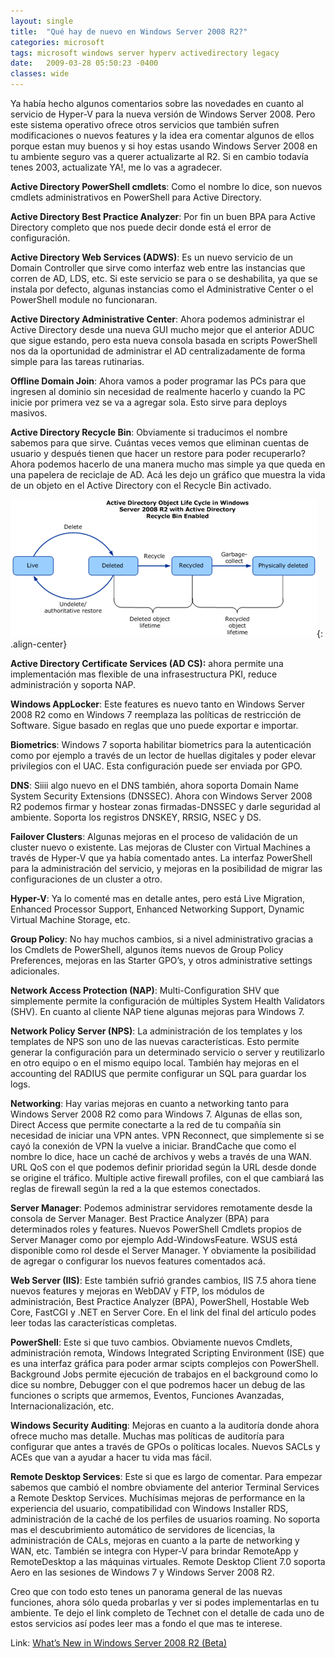 ```yaml
---
layout: single
title:  "Qué hay de nuevo en Windows Server 2008 R2?"
categories: microsoft 
tags: microsoft windows server hyperv activedirectory legacy
date:   2009-03-28 05:50:23 -0400
classes: wide
---
```

Ya había hecho algunos comentarios sobre las novedades en cuanto al servicio de Hyper-V para la nueva versión de Windows Server 2008. Pero este sistema operativo ofrece otros servicios que también sufren modificaciones o nuevos features y la idea era comentar algunos de ellos porque estan muy buenos y si hoy estas usando Windows Server 2008 en tu ambiente seguro vas a querer actualizarte al R2. Si en cambio todavía tenes 2003, actualizate YA!, me lo vas a agradecer.  
  
**Active Directory PowerShell cmdlets**: Como el nombre lo dice, son nuevos cmdlets administrativos en PowerShell para Active Directory.  
  
**Active Directory Best Practice Analyzer**: Por fin un buen BPA para Active Directory completo que nos puede decir donde está el error de configuración.  
  
**Active Directory Web Services (ADWS)**: Es un nuevo servicio de un Domain Controller que sirve como interfaz web entre las instancias que corren de AD, LDS, etc. Si este servicio se para o se deshabilita, ya que se instala por defecto, algunas instancias como el Administrative Center o el PowerShell module no funcionaran.  
  
**Active Directory Administrative Center**: Ahora podemos administrar el Active Directory desde una nueva GUI mucho mejor que el anterior ADUC que sigue estando, pero esta nueva consola basada en scripts PowerShell nos da la oportunidad de administrar el AD centralizadamente de forma simple para las tareas rutinarias.  
  
**Offline Domain Join**: Ahora vamos a poder programar las PCs para que ingresen al dominio sin necesidad de realmente hacerlo y cuando la PC inicie por primera vez se va a agregar sola. Esto sirve para deploys masivos.  
  
**Active Directory Recycle Bin**: Obviamente si traducimos el nombre sabemos para que sirve. Cuántas veces vemos que eliminan cuentas de usuario y después tienen que hacer un restore para poder recuperarlo? Ahora podemos hacerlo de una manera mucho mas simple ya que queda en una papelera de reciclaje de AD. Acá les dejo un gráfico que muestra la vida de un objeto en el Active Directory con el Recycle Bin activado.

![image-center](/assets/images/QuhaydenuevoenWindowsServer2008R2_AE77/image.png  "Active Directory Recycle Bin"){: .align-center}

**Active Directory Certificate Services (AD CS):** ahora permite una implementación mas flexible de una infrasestructura PKI, reduce administración y soporta NAP.  
  
**Windows AppLocker**: Este features es nuevo tanto en Windows Server 2008 R2 como en Windows 7 reemplaza las políticas de restricción de Software. Sigue basado en reglas que uno puede exportar e importar.  
  
**Biometrics**: Windows 7 soporta habilitar biometrics para la autenticación como por ejemplo a través de un lector de huellas digitales y poder elevar privilegios con el UAC. Esta configuración puede ser enviada por GPO.  
  
**DNS**: Siiii algo nuevo en el DNS también, ahora soporta Domain Name System Security Extensions (DNSSEC). Ahora con Windows Server 2008 R2 podemos firmar y hostear zonas firmadas-DNSSEC y darle seguridad al ambiente. Soporta los registros DNSKEY, RRSIG, NSEC y DS.  
  
**Failover Clusters**: Algunas mejoras en el proceso de validación de un cluster nuevo o existente. Las mejoras de Cluster con Virtual Machines a través de Hyper-V que ya había comentado antes. La interfaz PowerShell para la administración del servicio, y mejoras en la posibilidad de migrar las configuraciones de un cluster a otro.  
  
**Hyper-V**: Ya lo comenté mas en detalle antes, pero está Live Migration, Enhanced Processor Support, Enhanced Networking Support, Dynamic Virtual Machine Storage, etc.  
  
**Group Policy**: No hay muchos cambios, si a nivel administrativo gracias a los Cmdlets de PowerShell, algunos ítems nuevos de Group Policy Preferences, mejoras en las Starter GPO’s, y otros administrative settings adicionales.  
  
**Network Access Protection (NAP)**: Multi-Configuration SHV que simplemente permite la configuración de múltiples System Health Validators (SHV). En cuanto al cliente NAP tiene algunas mejoras para Windows 7.  
  
**Network Policy Server (NPS)**: La administración de los templates y los templates de NPS son uno de las nuevas características. Esto permite generar la configuración para un determinado servicio o server y reutilizarlo en otro equipo o en el mismo equipo local. También hay mejoras en el accounting del RADIUS que permite configurar un SQL para guardar los logs.  
  
**Networking**: Hay varias mejoras en cuanto a networking tanto para Windows Server 2008 R2 como para Windows 7. Algunas de ellas son, Direct Access que permite conectarte a la red de tu compañía sin necesidad de iniciar una VPN antes. VPN Reconnect, que simplemente si se cayó la conexión de VPN la vuelve a iniciar. BrandCache que como el nombre lo dice, hace un caché de archivos y webs a través de una WAN. URL QoS con el que podemos definir prioridad según la URL desde donde se origine el tráfico. Multiple active firewall profiles, con el que cambiará las reglas de firewall según la red a la que estemos conectados.  
  
**Server Manager**: Podemos administrar servidores remotamente desde la consola de Server Manager. Best Practice Analyzer (BPA) para determinados roles y features. Nuevos PowerShell Cmdlets propios de Server Manager como por ejemplo Add-WindowsFeature. WSUS está disponible como rol desde el Server Manager. Y obviamente la posibilidad de agregar o configurar los nuevos features comentados acá.  
  
**Web Server (IIS)**: Este también sufrió grandes cambios, IIS 7.5 ahora tiene nuevos features y mejoras en WebDAV y FTP, los módulos de administración, Best Practice Analyzer (BPA), PowerShell, Hostable Web Core, FastCGI y .NET en Server Core. En el link del final del artículo podes leer todas las características completas.  
  
**PowerShell**: Este si que tuvo cambios. Obviamente nuevos Cmdlets, administración remota, Windows Integrated Scripting Environment (ISE) que es una interfaz gráfica para poder armar scipts complejos con PowerShell. Background Jobs permite ejecución de trabajos en el background como lo dice su nombre, Debugger con el que podremos hacer un debug de las funciones o scripts que armemos, Eventos, Funciones Avanzadas, Internacionalización, etc.  
  
**Windows Security Auditing**: Mejoras en cuanto a la auditoría donde ahora ofrece mucho mas detalle. Muchas mas políticas de auditoría para configurar que antes a través de GPOs o políticas locales. Nuevos SACLs y ACEs que van a ayudar a hacer tu vida mas fácil.  
  
**Remote Desktop Services**: Este si que es largo de comentar. Para empezar sabemos que cambió el nombre obviamente del anterior Terminal Services a Remote Desktop Services. Muchísimas mejoras de performance en la experiencia del usuario, compatibilidad con Windows Installer RDS, administración de la caché de los perfiles de usuarios roaming. No soporta mas el descubrimiento automático de servidores de licencias, la administración de CALs, mejoras en cuanto a la parte de networking y WAN, etc. También se integra con Hyper-V para brindar RemoteApp y RemoteDesktop a las máquinas virtuales. Remote Desktop Client 7.0 soporta Aero en las sesiones de Windows 7 y Windows Server 2008 R2.  
  
Creo que con todo esto tenes un panorama general de las nuevas funciones, ahora sólo queda probarlas y ver si podes implementarlas en tu ambiente. Te dejo el link completo de Technet con el detalle de cada uno de estos servicios así podes leer mas a fondo el que mas te interese.  
  
Link: [What’s New in Windows Server 2008 R2 (Beta)](http://technet.microsoft.com/en-us/library/dd349801.aspx)
